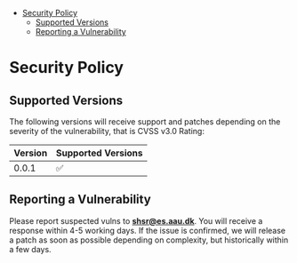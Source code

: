 <!-- START doctoc generated TOC please keep comment here to allow auto update -->
<!-- DON'T EDIT THIS SECTION, INSTEAD RE-RUN doctoc TO UPDATE -->


- [Security Policy](#security-policy)
  - [Supported Versions](#supported-versions)
  - [Reporting a Vulnerability](#reporting-a-vulnerability)
  
<!-- END doctoc generated TOC please keep comment here to allow auto update -->


# Security Policy

## Supported Versions

The following versions will receive support and patches depending on the severity of the vulnerability, that is CVSS v3.0 Rating:

| Version | Supported   Versions |
| ------- | ---------------------|
| 0.0.1   | :white_check_mark:   |

## Reporting a Vulnerability

Please report suspected vulns to **[shsr@es.aau.dk](shsr@es.aau.dk)**.
You will receive a response within 4-5 working days. If the issue is confirmed, we will release a patch as soon as possible depending on complexity, but historically within a few days.
